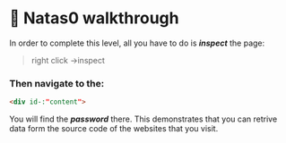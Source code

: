 # 🔐 Natas0 walkthrough

In order to complete this level, all you have to do is ***inspect*** the page:
> right click ->inspect 

### Then navigate to the:
 
```html
<div id-:"content">
```

You will find the ***password*** there. This demonstrates that you can retrive data form the source code of the websites that 
you visit.
